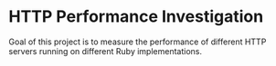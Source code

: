 # HTTP Performance Investigation

Goal of this project is to measure the performance of different HTTP servers
running on different Ruby implementations.
